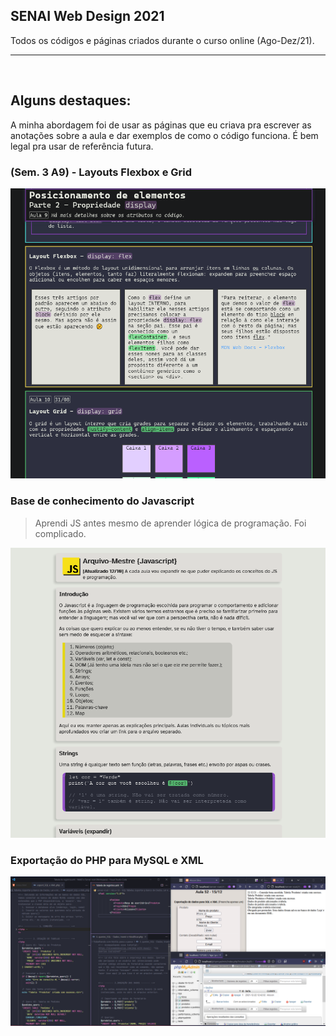 ## SENAI Web Design 2021
Todos os códigos e páginas criados durante o curso online (Ago-Dez/21).
___
<br>

## Alguns destaques:
A minha abordagem foi de usar as páginas que eu criava pra escrever as anotações sobre a aula e dar exemplos de como o código funciona. É bem legal pra usar de referência futura.

### (Sem. 3 A9) - Layouts Flexbox e Grid
<img src="galeria/A9. Pos. de Elementos 2.png">
<br>

### Base de conhecimento do Javascript
> Aprendi JS antes mesmo de aprender lógica de programação. Foi complicado.
<img src="galeria/1. Javascript Main.png">
<br>

### Exportação do PHP para MySQL e XML
<img src="galeria/Exportação SQL e XML.PNG">
